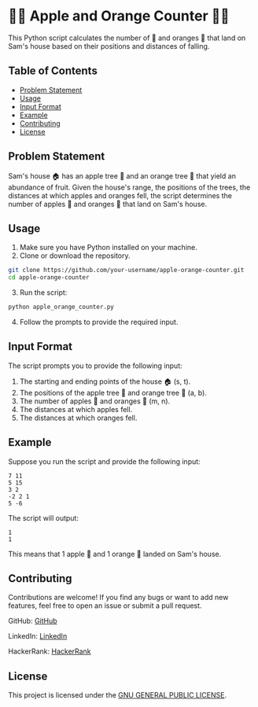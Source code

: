 # 🍏🍊 Apple and Orange Counter 🍏🍊

This Python script calculates the number of 🍏 and oranges 🍊 that land on Sam's house based on their positions and distances of falling.

## Table of Contents

- [Problem Statement](#problem-statement)
- [Usage](#usage)
- [Input Format](#input-format)
- [Example](#example)
- [Contributing](#contributing)
- [License](#license)

## Problem Statement

Sam's house 🏠 has an apple tree 🌳 and an orange tree 🌳 that yield an abundance of fruit. Given the house's range, the positions of the trees, the distances at which apples and oranges fell, the script determines the number of apples 🍏 and oranges 🍊 that land on Sam's house.

## Usage

1. Make sure you have Python installed on your machine.
2. Clone or download the repository.

```bash
git clone https://github.com/your-username/apple-orange-counter.git
cd apple-orange-counter
```

3. Run the script:

```bash
python apple_orange_counter.py
```

4. Follow the prompts to provide the required input.

## Input Format

The script prompts you to provide the following input:

1. The starting and ending points of the house 🏠 (s, t).
2. The positions of the apple tree 🌳 and orange tree 🌳 (a, b).
3. The number of apples 🍏 and oranges 🍊 (m, n).
4. The distances at which apples fell.
5. The distances at which oranges fell.

## Example

Suppose you run the script and provide the following input:

```
7 11
5 15
3 2
-2 2 1
5 -6
```

The script will output:

```
1
1
```

This means that 1 apple 🍏 and 1 orange 🍊 landed on Sam's house.

## Contributing

Contributions are welcome! If you find any bugs or want to add new features, feel free to open an issue or submit a pull request.

GitHub: [GitHub](https://github.com/Maham-j)

LinkedIn: [LinkedIn](https://www.linkedin.com/in/maham-jamil-268584267)

HackerRank: [HackerRank](https://www.hackerrank.com/maham_jamil)


## License

This project is licensed under the [GNU GENERAL PUBLIC LICENSE](LICENSE).



